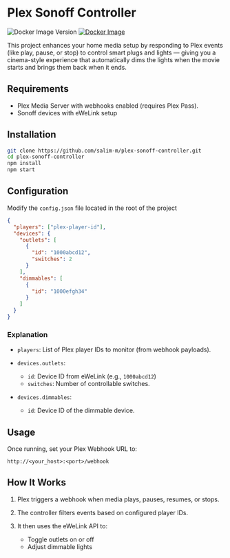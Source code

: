 # Plex Sonoff Controller
![Docker Image Version](https://img.shields.io/docker/v/salimmajzoub/plex-sonoff-controller)
[![Docker Image](https://img.shields.io/docker/pulls/salimmajzoub/plex-sonoff-controller)](https://hub.docker.com/r/salimmajzoub/plex-sonoff-controller)

This project enhances your home media setup by responding to Plex events (like play, pause, or stop) to control smart plugs and lights — giving you a cinema-style experience that automatically dims the lights when the movie starts and brings them back when it ends.

## Requirements

* Plex Media Server with webhooks enabled (requires Plex Pass).
* Sonoff devices with eWeLink setup


## Installation

```bash
git clone https://github.com/salim-m/plex-sonoff-controller.git
cd plex-sonoff-controller
npm install
npm start
```



## Configuration

Modify the `config.json` file located in the root of the project

```json
{
  "players": ["plex-player-id"],
  "devices": {
    "outlets": [
      {
        "id": "1000abcd12",
        "switches": 2
      }
    ],
    "dimmables": [
      {
        "id": "1000efgh34"
      }
    ]
  }
}
```

### Explanation

* `players`: List of Plex player IDs to monitor (from webhook payloads).
* `devices.outlets`:

  * `id`: Device ID from eWeLink (e.g., `1000abcd12`)
  * `switches`: Number of controllable switches.
* `devices.dimmables`:

  * `id`: Device ID of the dimmable device.

## Usage

Once running, set your Plex Webhook URL to:

```
http://<your_host>:<port>/webhook
```


## How It Works

1. Plex triggers a webhook when media plays, pauses, resumes, or stops.
2. The controller filters events based on configured player IDs.
3. It then uses the eWeLink API to:

   * Toggle outlets on or off
   * Adjust dimmable lights
